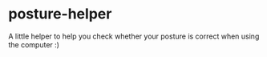 # posture-helper
A little helper to help you check whether your posture is correct when using the computer :)
